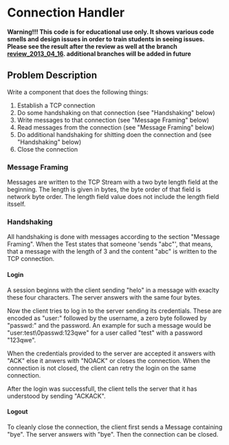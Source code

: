 Connection Handler
==================

**Warning!!! This code is for educational use only. It shows various code smells 
and design issues in order to train students in seeing issues. Please see the
result after the review as well at the branch 
[review_2013_04_16](https://github.com/cdonat/connection_handler_teaching/tree/review_2013_04_16).
additional branches will be added in future**


Problem Description
-------------------

Write a component that does the following things:

1. Establish a TCP connection
2. Do some handshaking on that connection (see "Handshaking" below)
3. Write messages to that connection (see "Message Framing" below)
4. Read messages from the connection (see "Message Framing" below)
5. Do additional handshaking for shitting doen the connection and (see "Handshaking" below)
6. Close the connection


### Message Framing

Messages are written to the TCP Stream with a two byte length field at the 
beginning. The length is given in bytes, the byte order of that field is
network byte order. The length field value does not include the length field 
itsself.

### Handshaking

All handshaking is done with messages according to the section "Message 
Framing". When the Test states that someone 'sends "abc"', that means, that a
message with the length of 3 and the content "abc" is written to the TCP
connection.

#### Login

A session beginns with the client sending "helo" in a message with exaclty 
these four characters. The server answers with the same four bytes. 

Now the client tries to log in to the server sending its credentials. These
are encoded as "user:" followed by the username, a zero byte followed by 
"passwd:" and the password. An example for such a message would be 
"user:test\0passwd:123qwe" for a user called "test" with a password "123qwe".

When the credentials provided to the server are accepted it answers with 
"ACK" else it anwers with "NOACK" or closes the connection. When the 
connection is not closed, the client can retry the login on the same 
connection.

After the login was successfull, the client tells the server that it has 
understood by sending "ACKACK".


#### Logout

To cleanly close the connection, the client first sends a Message containing 
"bye". The server answers with "bye". Then the connection can be closed.

